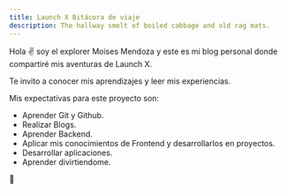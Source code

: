 ```yaml
---
title: Launch X Bitácora de viaje
description: The hallway smelt of boiled cabbage and old rag mats.
---
```


Hola ✌️  soy el explorer Moises Mendoza y este es mi blog personal donde compartiré mis aventuras de Launch X.

Te invito a conocer mis aprendizajes y leer mis experiencias.

Mis expectativas para este proyecto son:

- Aprender Git y Github.
- Realizar Blogs.
- Aprender Backend.
- Aplicar mis conocimientos de Frontend y desarrollarlos en proyectos.
- Desarrollar aplicaciones.
- Aprender divirtiendome.

🚀
